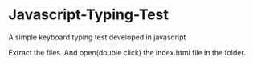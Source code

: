 # Javascript-Typing-Test
A simple keyboard typing test developed in javascript

Extract the files. And open(double click) the index.html file in the folder.
